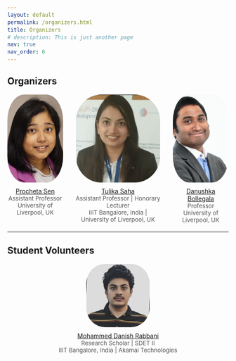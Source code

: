 ```yaml
---
layout: default
permalink: /organizers.html
title: Organizers
# description: This is just another page
nav: true
nav_order: 6
---
```



## Organizers

<style>
.organizer-flex {
  display: flex;
  justify-content: center;
  align-items: flex-start;
  gap: 3vw;
  margin-bottom: 2vw;
}
.organizer-card {
  text-align: center;
}
.organizer-img {
  width: min(22vw, 200px);
  height: min(22vw, 200px);
  border-radius: 30%;
  object-fit: cover;
}

.volunteer-img {
  width: min(15vw, 150px);
  height: min(15vw, 150px);
  border-radius: 30%;
  object-fit: cover;
}
</style>

<div class="organizer-flex">
  <div class="organizer-card">
    <img src="ps.jpg" alt="Procheta Sen" class="organizer-img"/>
    <div style="margin-top: 8px;"><a href="https://procheta.github.io/">Procheta Sen</a></div>
    <div style="font-size: 0.95em; color: #555;">Assistant Professor<br>University of Liverpool, UK</div>
  </div>
  <div class="organizer-card">
    <img src="ts.png" alt="Tulika Saha" class="organizer-img"/>
    <div style="margin-top: 8px;"><a href="https://sahatulika15.github.io/">Tulika Saha</a></div>
    <div style="font-size: 0.95em; color: #555;">Assistant Professor | Honorary Lecturer <br>IIIT Bangalore, India | University of Liverpool, UK</div>
  </div>
  <div class="organizer-card">
    <img src="db.png" alt="Danushka Bollegala" class="organizer-img"/>
    <div style="margin-top: 8px;"><a href="https://danushka.net/">Danushka Bollegala</a></div>
    <div style="font-size: 0.95em; color: #555;">Professor<br>University of Liverpool, UK</div>
  </div>
</div>

---

## Student Volunteers
<div class="organizer-flex">
  <div class="organizer-card">
    <img src="assets/speaker_images/danish.png" alt="Mohammed Danish Rabbani" class="volunteer-img"/>
    <div style="margin-top: 8px;"><a href="https://www.linkedin.com/in/drd01/">Mohammed Danish Rabbani</a></div>
    <div style="font-size: 0.95em; color: #555;">Research Scholar | SDET II<br>IIIT Bangalore, India | Akamai Technologies</div>
  </div>
</div>






